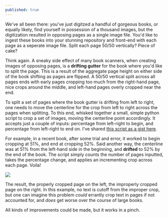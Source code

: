 ```yaml
---
published: true
---
```

We've all been there: you've just digitzed a handful of gorgeous books, or equally likely, find yourself in possession of a thousand images, but the digitization resulted in opposing pages as a single image file.  You'd like to ingest these books into your stunning repository and front-end with each page as a seperate image file.  Split each page 50/50 vertically?  Piece of cake?

Think again.  A sneaky side effect of many book scanners, when creating images of opposing pages, is a **drifting gutter** for the book where you'd like to split the page.  This is a result of the aggregate page height on either side of the book shifting as pages are flipped. A 50/50 vertical split across all pages ends with early pages cropping too much from the right-hand page, nice crops around the middle, and left-hand pages overly cropped near the end.

To split a set of pages where the book gutter is drifting from left to right, one needs to move the centerline for the crop from left to right across the pages when splitting.  To this end, whisked together a small, simple python script to crop a set of images, moving the centerline point accordingly.  It accepts just a couple of inputs: percentage from left-right to begin, and percentage from left-right to end on.  I've shared [this script as a gist here](https://gist.github.com/ghukill/54bf255c831fc00b5b9930acd5600d24).

For example, in a recent book, after some trial and error, it worked to begin cropping at 51%, and end at cropping 52%.  Said another way, the centerline was at 51% from the left-hand side in the beginning, and **drifted** to 52% by the end of the book.  The script simply counts the number of pages inputted, takes the percentage change, and applies an incrementing crop across each page.  Voila!

![]({{site.baseurl}}/assets/images/page_crop.png)

The result, the properly cropped page on the left, the improperly cropped page on the right.  In this example, no text is cutoff from the improper crop, but one can imagine this problem *could* errantly crop text in pages if not accounted for, and *does* get worse over the course of large books.

All kinds of improvements could be made, but it works in a pinch.